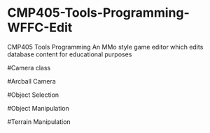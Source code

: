# CMP405-Tools-Programming-WFFC-Edit
CMP405 Tools Programming 
An MMo style game editor which edits database content for educational purposes

#Camera class 

#Arcball Camera 

#Object Selection

#Object Manipulation

#Terrain Manipulation 
